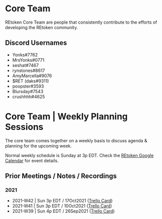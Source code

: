 # Core Team
REtoken Core Team are people that consistently contribute to the efforts of developing the REtoken community.

## Discord Usernames
* Yonks#7762
* MrsYonks#0771
* seshat#7467
* rynstones#8617
* AmyMarcella#9076
* $RET (daks#9311)
* poopster#3593
* Blursday#7543
* crushhhh#4625

# Core Team | Weekly Planning Sessions
The core team comes together on a weekly basis to discuss agenda & planning for the upcoming week.

Normal weekly schedule is Sunday at 3p EDT.  Check the [REtoken Google Calendar](https://calendar.google.com/calendar/u/0?cid=cmV0b2tlbi5kYW9AZ21haWwuY29t) for event details.

## Prior Meetings / Notes / Recordings

### 2021
* 2021-W42 | Sun 3p EDT / 17Oct2021 ([Trello Card](https://trello.com/c/25BGbCFV))
* 2021-W41 | Sun 3p EDT / 10Oct2021 ([Trello Card](https://trello.com/c/7uh09L8W))
* 2021-W39 | Sun 4p EDT / 26Sep2021 ([Trello Card](https://trello.com/c/J69se6bS))
